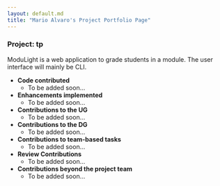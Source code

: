 ```yaml
---
layout: default.md
title: "Mario Alvaro's Project Portfolio Page"
---
```


### Project: tp

ModuLight is a web application to grade students in a module. 
The user interface will mainly be CLI.

* **Code contributed**
  * To be added soon...
* **Enhancements implemented**
  * To be added soon...
* **Contributions to the UG**
  * To be added soon...
* **Contributions to the DG**
  * To be added soon...
* **Contributions to team-based tasks**
  * To be added soon...
* **Review Contributions**
  * To be added soon...
* **Contributions beyond the project team**
  * To be added soon...
